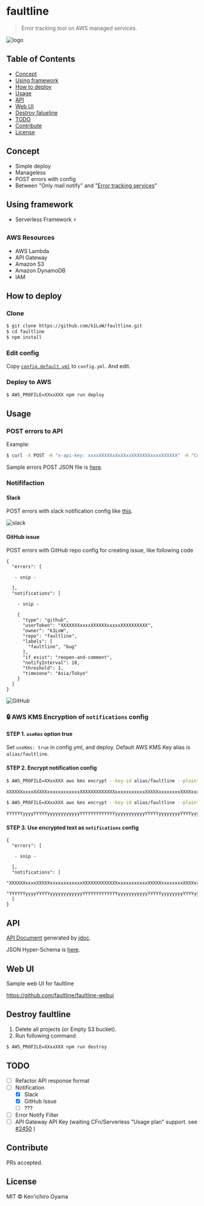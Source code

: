 # faultline

> Error tracking tool on AWS managed services.

![logo](https://faultline.github.io/faultline/faultline.png)

## Table of Contents

- [Concept](#concept)
- [Using framework](#using-framework)
- [How to deploy](#how-to-deploy)
- [Usage](#usage)
- [API](#api)
- [Web UI](#web-ui)
- [Destroy falueline](#destroy-falueline)
- [TODO](#todo)
- [Contribute](#contribute)
- [License](#license)

## Concept

- Simple deploy
- Manageless
- POST errors with config
- Between "Only mail notify" and "[Error tracking services](https://www.google.co.jp/search?q=error%20tracking%20service)"

## Using framework

- Serverless Framework :zap:

### AWS Resources

- AWS Lambda
- API Gateway
- Amazon S3
- Amazon DynamoDB
- IAM

## How to deploy

### Clone

```sh
$ git clone https://github.com/k1LoW/faultline.git
$ cd faultline
$ npm install
```

### Edit config

Copy [`config.default.yml`](config.default.yml) to `config.yml`. And edit.

### Deploy to AWS

```sh
$ AWS_PROFILE=XXxxXXX npm run deploy
```

## Usage

### POST errors to API

Example:

```sh
$ curl -X POST -H "x-api-key: xxxxXXXXXxXxXXxxXXXXXXXxxxxXXXXXX" -H "Content-Type: application/json" -d @sample-errors.json https://xxxxxxxxx.execute-api.ap-northeast-1.amazonaws.com/v0/projects/sample-project/errors
```

Sample errors POST JSON file is [here](sample-errors.json).

### Notififaction

#### Slack

POST errors with slack notification config like [this](sample-errors.json).

![slack](https://faultline.github.io/faultline/slack.png)

#### GitHub issue

POST errors with GitHub repo config for creating issue, like following code

```json5
{
  "errors": [

   - snip -

  ],
  "notifications": [

    - snip -

    {
      "type": "github",
      "userToken": "XXXXXXXxxxxXXXXXXxxxxxXXXXXXXXXX",
      "owner": "k1LoW",
      "repo": "faultline",
      "labels": [
        "faultline", "bug"
      ],
      "if_exist": "reopen-and-comment",
      "notifyInterval": 10,
      "threshold": 1,
      "timezone": "Asia/Tokyo"
    }
  ]
}
```

![GitHub](https://faultline.github.io/faultline/github.png)

### :lock: AWS KMS Encryption of `notifications` config

#### STEP 1. `useKms` option true

Set `useKms: true` in config.yml, and deploy. Default AWS KMS Key alias is `alias/faultline`.

#### STEP 2. Encrypt notification config

```sh
$ AWS_PROFILE=XXxxXXX aws kms encrypt --key-id alias/faultline --plaintext '{"type":"slack","endpoint":"https://hooks.slack.com/services/XXXXXXXX/XXXXXXXX/XXXxxXXXXXXxxxxXXXXXXX","channel":"#random","username":"faultline-notify","notifyInterval":5,"threshold":10}' --query CiphertextBlob --output text --region ap-northeast-1

XXXXXXxxxxXXXXXxxxxxxxxxxxxXXXXXXXXXXXXXxxxxxxxxxxxXXXXXxxxxxxxxXXXXxxxxxxxxXXXXXXXXXXXXxxxxx

$ AWS_PROFILE=XXxxXXX aws kms encrypt --key-id alias/faultline --plaintext '{"type":"github","userToken":"XXXXXXXxxxxXXXXXXxxxxxXXXXXXXXXX","owner":"k1LoW","repo":"faultline","labels":["faultline","bug"],"if_exist":"reopen-and-comment","notifyInterval":10,"threshold":1,"timezone":"Asia/Tokyo"}' --query CiphertextBlob --output text --region ap-northeast-1

YYYYYYyyyyYYYYYyyyyyyyyyyyyYYYYYYYYYYYYYyyyyyyyyyyyYYYYYyyyyyyyyYYYYyyyyyyyyYYYYYYYYYYYYyyyyy
```

#### STEP 3. Use encrypted text as `notifications` config

```json5
{
  "errors": [

   - snip -

  ],
  "notifications": [
    "XXXXXXxxxxXXXXXxxxxxxxxxxxxXXXXXXXXXXXXXxxxxxxxxxxxXXXXXxxxxxxxxXXXXxxxxxxxxXXXXXXXXXXXXxxxxx",
    "YYYYYYyyyyYYYYYyyyyyyyyyyyyYYYYYYYYYYYYYyyyyyyyyyyyYYYYYyyyyyyyyYYYYyyyyyyyyYYYYYYYYYYYYyyyyy"
  ]
}
```

## API

[API Document](api.md) generated by [jdoc](https://github.com/r7kamura/jdoc).

JSON Hyper-Schema is [here](schema.json).

## Web UI

Sample web UI for faultline

https://github.com/faultline/faultline-webui

## Destroy faultline

1. Delete all projects (or Empty S3 bucket).
2. Run following command.

```sh
$ AWS_PROFILE=XXxxXXX npm run destroy
```

## TODO

- [ ] Refactor API response format
- [ ] Notification
    - [x] Slack
    - [x] GitHub Issue
    - [ ] ???
- [ ] Error Notify Filter
- [ ] API Gateway API Key (waiting CFn/Serverless "Usage plan" support. see [#2450](https://github.com/serverless/serverless/issues/2450) )

## Contribute

PRs accepted.

## License

MIT © Ken&#39;ichiro Oyama
